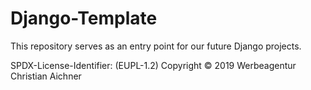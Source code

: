 # Django-Template
This repository serves as an entry point for our future Django projects.

SPDX-License-Identifier: (EUPL-1.2)
Copyright © 2019 Werbeagentur Christian Aichner
